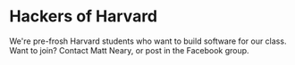 Hackers of Harvard
=======

We're pre-frosh Harvard students who want to build software for our class. Want to join? Contact Matt Neary, or post in the Facebook group.
